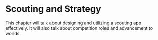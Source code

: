 # Scouting and Strategy

This chapter will talk about designing and utilizing a scouting app effectively. It will also talk about competition roles and advancement to worlds. 
